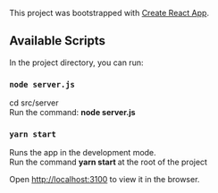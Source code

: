 This project was bootstrapped with [Create React App](https://github.com/facebook/create-react-app).

## Available Scripts

In the project directory, you can run:


### `node server.js`

cd src/server <br>
Run the command: <b> node server.js </b>

### `yarn start`

Runs the app in the development mode.<br />
Run the command <b> yarn start </b> at the root of the project

Open [http://localhost:3100](http://localhost:3100) to view it in the browser.


